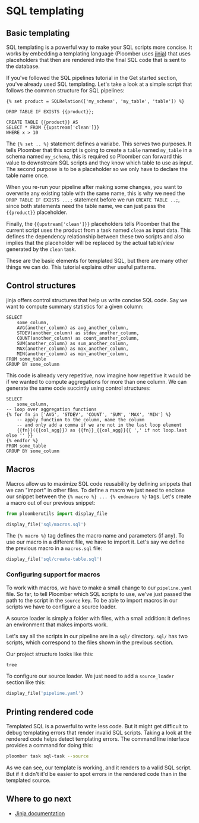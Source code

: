 <!-- #region -->
# SQL templating

## Basic templating

SQL templating is a powerful way to make your SQL scripts more concise. It works by embedding a templating language (Ploomber uses [jinja](https://github.com/pallets/jinja)) that uses placeholders that then are rendered into the final SQL code that is sent to the database.

If you've followed the SQL pipelines tutorial in the Get started section, you've already used SQL templating. Let's take a look at a simple script that follows the common structure for SQL pipelines:

```postgresql
{% set product = SQLRelation(['my_schema', 'my_table', 'table']) %}

DROP TABLE IF EXISTS {{product}};

CREATE TABLE {{product}} AS
SELECT * FROM {{upstream['clean']}}
WHERE x > 10
```

The `{% set .. %}` statement defines a variabe. This serves two purposes. It tells Ploomber that this script is going to create a `table` named `my_table` in a schema named `my_schema`, this is required so Ploomber can forward this value to downstream SQL scripts and they know which table to use as input. The second purpose is to be a placeholder so we only have to declare the table name once.

When you re-run your pipeline after making some changes, you want to overwrite any existing table with the same name, this is why we need the `DROP TABLE IF EXISTS ...;` statement before we run `CREATE TABLE ..;`, since both statements need the table name, we can just pass the `{{product}}` placeholder.

Finally, the `{{upstream['clean']}}` placeholders tells Ploomber that the current script uses the product from a task named `clean` as input data. This defines the dependency relationship between these two scripts and also implies that the placeholder will be replaced by the actual table/view generated by the `clean` task.

These are the basic elements for templated SQL, but there are many other things we can do. This tutorial explains other useful patterns.

## Control structures

jinja offers control structures that help us write concise SQL code. Say we want to compute summary statistics for a given column:

```postgresql
SELECT
    some_column,
    AVG(another_column) as avg_another_column,
    STDEV(another_column) as stdev_another_column,
    COUNT(another_column) as count_another_column,
    SUM(another_column) as sum_another_column,
    MAX(another_column) as max_another_column,
    MIN(another_column) as min_another_column,
FROM some_table
GROUP BY some_column
```

This code is already very repetitive, now imagine how repetitive it would be if we wanted to compute aggregations for more than one column. We can generate the same code succintly using control structures:

```postgresql
SELECT
    some_column,
-- loop over aggregation functions
{% for fn in ['AVG', 'STDEV', 'COUNT', 'SUM', 'MAX', 'MIN'] %}
    -- apply function to the column, name the column
    -- and only add a comma if we are not in the last loop element
    {{fn}}({{col_agg}}) as {{fn}}_{{col_agg}}{{ ',' if not loop.last else '' }}
{% endfor %}
FROM some_table
GROUP BY some_column
```

<!-- #endregion -->

## Macros

Macros allow us to maximize SQL code reusability by defining snippets that we can "import" in other files. To define a macro we just need to enclose our snippet between the  `{% macro %} ... {% endmacro %}` tags. Let's create a macro out of our previous snippet:


```python
from ploomberutils import display_file
```

```python
display_file('sql/macros.sql')
```

The `{% macro %}` tag defines the macro name and parameters (if any). To use our macro in a different file, we have to import it. Let's say we define the previous macro in a `macros.sql` file:

```python
display_file('sql/create-table.sql')
```

### Configuring support for macros

To work with macros, we have to make a small change to our `pipeline.yaml` file. So far, to tell Ploomber which SQL scripts to use, we've just passed the path to the script in the `source` key. To be able to import macros in our scripts we have to configure a source loader.

A source loader is simply a folder with files, with a small addition: it defines an environment that makes imports work.

Let's say all the scripts in our pipeline are in a `sql/` directory. `sql/` has two scripts, which correspond to the files shown in the previous section.

Our project structure looks like this:

```sh
tree
```

To configure our source loader. We just need to add a `source_loader` section like this:

```python
display_file('pipeline.yaml')
```

## Printing rendered code

Templated SQL is a powerful to write less code. But it might get difficult to debug templating errors that render invalid SQL scripts. Taking a look at the rendered code helps detect templating errors. The command line interface provides a command for doing this:


```sh
ploomber task sql-task --source
```

As we can see, our template is working, and it renders to a valid SQL script. But if it didn't it'd be easier to spot errors in the rendered code than in the templated source.

## Where to go next

* [Jinja documentation](https://jinja.palletsprojects.com/en/2.11.x/templates/)

